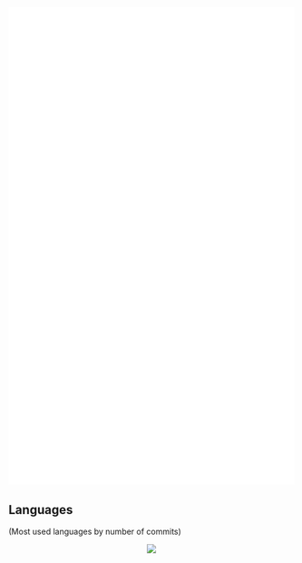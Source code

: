 <p align="center">
	<a href="https://github.com/OverflowCat/OverflowCat">
		<img src="https://raw.githubusercontent.com/OverflowCat/OverflowCat/neko/github-metrics.svg">
	</a>
</p>

## Languages
(Most used languages by number of commits)
<p align="center">
  <img width="900em" src="https://cr-skills-chart-widget.azurewebsites.net/api/api?username=OverflowCat&padding=16&labels=true&legend=true&tooltip=true&max-labels=36&branding=false&show-other-skills=true&bg=white">
</p>


<!--
**OverflowCat/OverflowCat** is a ✨ _special_ ✨ repository because its `README.md` (this file) appears on your GitHub profile.

Here are some ideas to get you started:

- 🔭 I’m currently working on ...
- 🌱 I’m currently learning ...
- 👯 I’m looking to collaborate on ...
- 🤔 I’m looking for help with ...
- 💬 Ask me about ...
- 📫 How to reach me: ...
- 😄 Pronouns: ...
- ⚡ Fun fact: ...
-->
